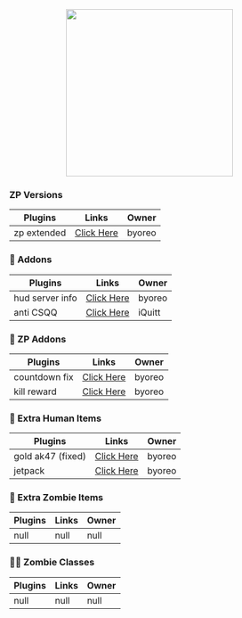 
<div align="center">
  <img height="300" src="https://i.imgur.com/NEe3fr9.png"  />
</div>

###

### ZP Versions
Plugins  | Links | Owner
------------- | ------------- | ------------- |
zp extended | [Click Here](https://github.com/byoreo/zp43ext) | byoreo

### 🧩 Addons
Plugins  | Links | Owner
------------- | ------------- | ------------- |
hud server info | [Click Here](https://github.com/byoreo/hud-server-info) | byoreo
anti CSQQ| [Click Here](https://github.com/iQuitt/anti-csqq) | iQuitt

### 🧩 ZP Addons
Plugins  | Links | Owner
------------- | ------------- | ------------- |
countdown fix | [Click Here](https://github.com/byoreo/zp-countdown-fix) | byoreo
kill reward | [Click Here](https://github.com/byoreo/zp_kill_reward) | byoreo

### 🔨 Extra Human Items
Plugins | Links | Owner
------------- | ------------- | ------------- |
gold ak47 (fixed) | [Click Here](https://github.com/byoreo/zp_extra_goldak) | byoreo 
jetpack | [Click Here](https://github.com/byoreo/zp_extra_jetpack) | byoreo 

### 🔨 Extra Zombie Items
Plugins | Links | Owner
------------- | ------------- | ------------- |
null | null | null |

### 🧟‍♂️ Zombie Classes
Plugins | Links | Owner
------------- | ------------- | ------------- |
null | null | null |
